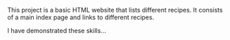 This project is a basic HTML website that lists different recipes. It consists of a main index page and links to different recipes.

I have demonstrated these skills...